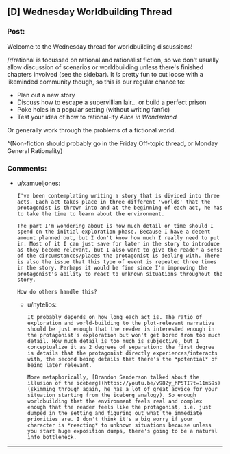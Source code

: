 ## [D] Wednesday Worldbuilding Thread

### Post:

Welcome to the Wednesday thread for worldbuilding discussions!

/r/rational is focussed on rational and rationalist fiction, so we don't usually allow discussion of scenarios or worldbuilding unless there's finished chapters involved (see the sidebar).  It *is* pretty fun to cut loose with a likeminded community though, so this is our regular chance to:

* Plan out a new story
* Discuss how to escape a supervillian lair... or build a perfect prison
* Poke holes in a popular setting (without writing fanfic)
* Test your idea of how to rational-ify *Alice in Wonderland*

Or generally work through the problems of a fictional world.

^(Non-fiction should probably go in the Friday Off-topic thread, or Monday General Rationality)


### Comments:

- u/xamueljones:
  ```
  I've been contemplating writing a story that is divided into three acts. Each act takes place in three different 'worlds' that the protagonist is thrown into and at the beginning of each act, he has to take the time to learn about the environment.

  The part I'm wondering about is how much detail or time should I spend on the initial exploration phase. Because I have a decent amount planned out, but I don't know how much I really need to put in. Most of it I can just save for later in the story to introduce as they become relevant, but I also want to give the reader a sense of the circumstances/places the protagonist is dealing with. There is also the issue that this type of event is repeated three times in the story. Perhaps it would be fine since I'm improving the protagonist's ability to react to unknown situations throughout the story.

  How do others handle this?
  ```

  - u/nytelios:
    ```
    It probably depends on how long each act is. The ratio of exploration and world-building to the plot-relevant narrative should be just enough that the reader is interested enough in the protagonist's exploration but won't get bored from too much detail. How much detail is too much is subjective, but I conceptualize it as 2 degrees of separation: the first degree is details that the protagonist directly experiences/interacts with, the second being details that there's the *potential* of being later relevant. 

    More metaphorically, [Brandon Sanderson talked about the illusion of the iceberg](https://youtu.be/v98Zy_hP5TI?t=11m59s) (skimming through again, he has a lot of great advice for your situation starting from the iceberg analogy). So enough worldbuilding that the environment feels real and complex enough that the reader feels like the protagonist, i.e. just dumped in the setting and figuring out what the immediate priorities are. I don't think it's a big worry if your character is *reacting* to unknown situations because unless you start huge exposition dumps, there's going to be a natural info bottleneck.
    ```

---

